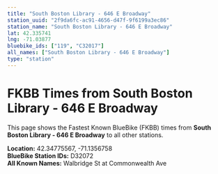 ```yaml
---
title: "South Boston Library - 646 E Broadway"
station_uuid: "2f9da6fc-ac91-4656-d47f-9f6199a3ec86"
station_name: "South Boston Library - 646 E Broadway"
lat: 42.335741
lng: -71.03877
bluebike_ids: ["119", "C32017"]
all_names: ["South Boston Library - 646 E Broadway"]
type: "station"
---
```


# FKBB Times from South Boston Library - 646 E Broadway

This page shows the Fastest Known BlueBike (FKBB) times from **South Boston Library - 646 E Broadway** to all other stations.

**Location:** 42.34775567, -71.1356758  
**BlueBike Station IDs:** D32072  
**All Known Names:** Walbridge St at Commonwealth Ave

